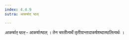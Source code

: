 ```yaml
---
index: 4.4.9
sutra: आकर्षात् ष्ठल्

---
```

_आकर्षात् ष्ठल्_ - आकर्षात्ष्ठल् । तेन चरतीत्यर्थे तृतीयान्तादाकर्षशब्दात्ष्ठलित्यर्थः । 
